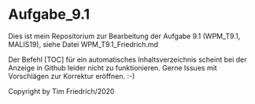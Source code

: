# Aufgabe_9.1

Dies ist mein Repositorium zur Bearbeitung der Aufgabe 9.1 (WPM_T9.1, MALIS19), siehe Datei WPM_T9.1_Friedrich.md

Der Befehl [TOC] für ein automatisches Inhaltsverzeichnis scheint bei der Anzeige in Github leider nicht zu funktionieren.
Gerne Issues mit Vorschlägen zur Korrektur eröffnen. :-)

Copyright by Tim Friedrich/2020
